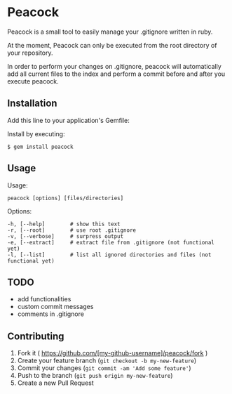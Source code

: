 # Peacock

Peacock is a small tool to easily manage your .gitignore written in ruby.

At the moment, Peacock can only be executed from the root directory of your repository.

In order to perform your changes on .gitignore, peacock will automatically add all current files to the index
and perform a commit before and after you execute peacock.

## Installation

Add this line to your application's Gemfile:

Install by executing:

    $ gem install peacock

## Usage

Usage:

    peacock [options] [files/directories]
  
Options:

    -h, [--help]        # show this text
    -r, [--root]        # use root .gitignore
    -v, [--verbose]     # surpress output
    -e, [--extract]     # extract file from .gitignore (not functional yet)
    -l, [--list]        # list all ignored directories and files (not functional yet)

## TODO

- add functionalities
- custom commit messages
- comments in .gitignore

## Contributing

1. Fork it ( https://github.com/[my-github-username]/peacock/fork )
2. Create your feature branch (`git checkout -b my-new-feature`)
3. Commit your changes (`git commit -am 'Add some feature'`)
4. Push to the branch (`git push origin my-new-feature`)
5. Create a new Pull Request
